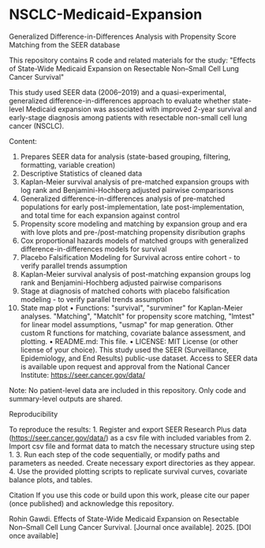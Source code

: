 # NSCLC-Medicaid-Expansion
Generalized Difference-in-Differences Analysis with Propensity Score Matching from the SEER database

This repository contains R code and related materials for the study:
"Effects of State-Wide Medicaid Expansion on Resectable Non–Small Cell Lung Cancer Survival"

This study used SEER data (2006–2019) and a quasi-experimental, generalized difference-in-differences approach to evaluate whether state-level Medicaid expansion was associated with improved 2-year survival and early-stage diagnosis among patients with resectable non-small cell lung cancer (NSCLC).

Content:
  1. Prepares SEER data for analysis (state-based grouping, filtering, formatting, variable creation)
  2. Descriptive Statistics of cleaned data
  3. Kaplan-Meier survival analysis of pre-matched expansion groups with log rank and Benjamini-Hochberg adjusted pairwise comparisons
  4. Generalized difference-in-differences analysis of pre-matched populations for early post-implementation, late post-implementation, and total time for each expansion against control
  5. Propensity score modeling and matching by expansion group and era with love plots and pre-/post-matching propensity disribution graphs
  6.  Cox proportional hazards models of matched groups with generalized difference-in-differences models for survival
  7.  Placebo Falsification Modeling for Survival across entire cohort - to verify parallel trends assumption
  8.  Kaplan-Meier survival analysis of post-matching expansion groups log rank and Benjamini-Hochberg adjusted pairwise comparisons
  9.  Stage at diagnosis of matched cohorts with placebo falsification modeling - to verify parallel trends assumption
  10.  State map plot
	•	Functions: "survival", "survminer" for Kaplan-Meier analyses. "Matching", "MatchIt" for propensity score matching, "lmtest" for linear model assumptions, "usmap" for map generation. Other custom R functions for matching, covariate balance assessment, and plotting. 
	•	README.md: This file.
	•	LICENSE: MIT License (or other license of your choice).
This study used the SEER (Surveillance, Epidemiology, and End Results) public-use dataset. Access to SEER data is available upon request and approval from the National Cancer Institute: https://seer.cancer.gov/data/

Note: No patient-level data are included in this repository. Only code and summary-level outputs are shared.

Reproducibility

To reproduce the results:
	1.	Register and export SEER Research Plus data (https://seer.cancer.gov/data/) as a csv file with included variables from 
	2.	Import csv file and format  data to match the necessary structure using step 1. 
	3.	Run each step of the code sequentially, or modify paths and parameters as needed. Create necessary export directories as they appear. 
	4.	Use the provided plotting scripts to replicate survival curves, covariate balance plots, and tables.

Citation
If you use this code or build upon this work, please cite our paper (once published) and acknowledge this repository.

Rohin Gawdi. Effects of State-Wide Medicaid Expansion on Resectable Non–Small Cell Lung Cancer Survival. [Journal once available]. 2025. [DOI once available]
